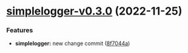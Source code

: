 # [simplelogger-v0.3.0](https://github.com/JYisus/mymodule/compare/simplelogger/v0.2.0...simplelogger/v0.3.0) (2022-11-25)


### Features

* **simplelogger:** new change commit ([8f7044a](https://github.com/JYisus/mymodule/commit/8f7044aed7cb69896f311704e529072763971af6))
